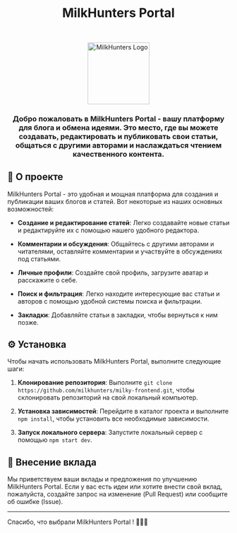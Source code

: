<h1 align="center">MilkHunters Portal</h1><br>

<p align="center">
  <a href="https://nodejs.org/">
    <img src='https://psv4.userapi.com/c909418/u559075641/docs/d42/6f34a602097c/circle.png?extra=srEePUPRbEQlWwDUWN5_EB50MGxYRWy0NnEr3H7MNUYt8kMHRFmCleDBOT_CbjMXKkitkOelmfYzmBSDljmhRKvC962QWFb0e5lLKNvJPnIxvzwFtzBGuR43ZSbJQ8AZkS_h4avcOELW6mXCr36F9QqJ' height='140px' alt='MilkHunters Logo' />
  </a>
</p>

<h3>
<p align="center">
  Добро пожаловать в MilkHunters Portal - вашу платформу для блога и обмена идеями. Это место, где вы можете создавать, редактировать и публиковать свои статьи, общаться с другими авторами и наслаждаться чтением качественного контента.
</p>
</h3>

## 📜 О проекте

MilkHunters Portal - это удобная и мощная платформа для создания и публикации ваших блогов и статей. Вот некоторые из наших основных возможностей:

-   **Создание и редактирование статей**: Легко создавайте новые статьи и редактируйте их с помощью нашего удобного редактора.

-   **Комментарии и обсуждения**: Общайтесь с другими авторами и читателями, оставляйте комментарии и участвуйте в обсуждениях под статьями.

-   **Личные профили**: Создайте свой профиль, загрузите аватар и расскажите о себе.

-   **Поиск и фильтрация**: Легко находите интересующие вас статьи и авторов с помощью удобной системы поиска и фильтрации.

-   **Закладки**: Добавляйте статьи в закладки, чтобы вернуться к ним позже.

## ⚙️ Установка

Чтобы начать использовать MilkHunters Portal, выполните следующие шаги:

1. **Клонирование репозитория**: Выполните `git clone https://github.com/milkhunters/milky-frontend.git`, чтобы склонировать репозиторий на свой локальный компьютер.

2. **Установка зависимостей**: Перейдите в каталог проекта и выполните `npm install`, чтобы установить все необходимые зависимости.

3. **Запуск локального сервера**: Запустите локальный сервер с помощью `npm start dev`.

## 👋 Внесение вклада

Мы приветствуем ваши вклады и предложения по улучшению MilkHunters Portal. Если у вас есть идеи или хотите внести свой вклад, пожалуйста, создайте запрос на изменение (Pull Request) или сообщите об ошибке (Issue).

---

Спасибо, что выбрали MilkHunters Portal ! 🥛🕵️‍♂️
